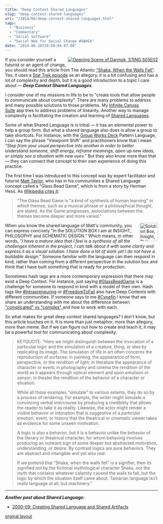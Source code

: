 ```yaml
---
title: "Deep Context Shared Languages"
slug: "deep-context-shared-languages"
url: "/2014/06/deep-context-shared-languages.html"
tags:
  - "Business"
  - "Commentary"
  - "Social Software"
  - "Social Web for Social Change #SW4SX"
date: "2014-06-18T20:58:04-07:00"
---
```

<p class="p1"><span class="s1"> <a class="asset-img-link" href="/previous/.a/6a00d8341d8bc053ef01b8d1e21095970c-pi" style="float: right;"><img alt="Opening Scene of Darmok, STtNG S05E02" class="asset  asset-image at-xid-6a00d8341d8bc053ef01b8d1e21095970c img-responsive" src="/previous/.a/6a00d8341d8bc053ef01b8d1e21095970c-320wi" style="margin: 0px 0px 5px 5px;" title="Opening Scene of Darmok, STtNG S05E02" /></a>If you consider yourself a futurist or an agent of change, you should read this article from The Atlantic <a href="http://www.theatlantic.com/entertainment/archive/2014/06/star-trek-tng-and-the-limits-of-language-shaka-when-the-walls-fell/372107/">&quot;Shaka, When the Walls Fall&quot;</a>. Yes, it uses a <a href="https://en.wikipedia.org/wiki/Darmok">Star Trek episode</a> as an allegory, it is a bit confusing and has a lot of complexity and depth, but it is a good introduction to a topic I care about — <em><strong>Deep Context Shared Languages</strong></em>.</span></p>
<p class="p1"><span class="s1">I consider one of my missions in life to be to &quot;create tools that allow people to communicate about complexity&quot;. There are many problems to address and many possible solutions to those problems. My <span class="s2"><a href="https://www.facebook.com/InfiniteCanvasSuite/">Infinite Canvas Suite</a>&#0160;</span>app tries&#0160;to address problems of linearity. Another way to manage complexity is facilitating the creation and learning of <a href="/2009/09/creating-shared-language-and-shared-artiifacts.html">Shared Languages</a>.</span></p>
<p class="p1"><span class="s1">Some of what Shared Language is is tribal — it has an elemental power to help a group form. But what a shared language also does is allow a group to take shortcuts. For instance, with the <a href="https://www.facebook.com/GroupWorksDeck/"><span class="s2">Group Works Deck</span></a> Pattern Language, I can say the phrase &quot;Viewpoint Shift&quot; and practitioners know that I mean <em>&quot;Step from your usual perspective into another in order to better understand someone, shift energy, reframe meanings, open up new ideas, or simply see a situation with new eyes.&quot;</em> But they also know more than that — they can connect that concept to their own experience of doing this practice.</span></p>
<p class="p1"><span class="s1">The first time I was introduced to this concept was by expert facilitator and futurist <a href="https://www.facebook.com/RMattTaylor"><span class="s2">Matt Taylor</span></a>, who has in his communities a Shared Language concept called a &quot;Glass Bead Game&quot;, which is from a story by Herman Hess. As <a href="https://en.wikipedia.org/wiki/The_Glass_Bead_Game">Wikipedia cites it</a>:</span></p>
<blockquote>
<p class="p1"><span class="s1">&quot;The Glass Bead Game is &quot;a kind of synthesis of human learning&quot; in which themes, such as a musical phrase or a philosophical thought, are stated. As the Game progresses, associations between the themes become deeper and more varied.&quot;</span></p>
</blockquote>
<p class="p1"><span class="s1"> <a class="asset-img-link" href="/previous/.a/6a00d8341d8bc053ef01b8d1e211d8970c-pi" style="float: right;"><img alt="Solution Box, Insight, Philosophy, Schematic Design" class="asset  asset-image at-xid-6a00d8341d8bc053ef01b8d1e211d8970c img-responsive" src="/previous/.a/6a00d8341d8bc053ef01b8d1e211d8970c-75wi" style="width: 60px; margin: 0px 0px 5px 5px;" title="Solution Box, Insight, Philosophy, Schematic Design" /></a>When you know the shared language of Matt&#39;s community, you can express concisely &quot;In the SOLUTION BOX I am at INSIGHT, PHILOSOPHY and SCHEMATIC DESIGN.&quot; Which means, in other words, <em>&quot;I have a mature idea that I feel is a synthesis of all the challenges inherent in the project, I can talk about it with some clarity and express it as a visual solution. I have done a lot of work yet I do not have a buildable design.&quot;</em> Someone familiar with the language can then respond in kind, rather than coming from a different perspective in the solution box and think that I have built something that is ready for production.</span></p>
<p class="p1"><span class="s1">Sometimes hash tags are a more contemporary expression that there may exist a Deep Context. For instance, just saying <a href="https://www.facebook.com/hashtag/glassbeadgame?source=feed_text&amp;story_id=10152490318630540"><span class="s3">#‎</span><span class="s4">GlassBeadGame</span></a> is a challenge for someone to respond in kind with a model of their own. Hash tags like <a href="https://www.facebook.com/hashtag/intrapreneuring?source=feed_text&amp;story_id=10152490318630540"><span class="s3">#‎</span><span class="s4">Intrapreneuring</span></a> or <a href="https://www.facebook.com/hashtag/freedomtofail?source=feed_text&amp;story_id=10152490318630540"><span class="s3">#‎</span><span class="s4">FreedomToFail</span></a> also have&#0160;Deep Contexts with different communities. If someone says to me <a href="https://www.facebook.com/hashtag/cynefin?source=feed_text&amp;story_id=10152490318630540"><span class="s3">#‎</span><span class="s4">Cynefin</span></a> I know that we share an understanding with me about the difference between <a href="https://en.wikipedia.org/wiki/Cynefin_Framework">&quot;complicated&quot; vs &quot;complex&quot; </a>and how to work with each.</span></p>
<p class="p1"><span class="s1">So what makes for great deep context shared languages? I don&#39;t know, but this article touches on it. It is more than just metaphor, more than allegory, more than meme. But if we can figure out how to create and teach it, it may be a powerful tool for communicating about complexity.</span></p>
<blockquote>
<p class="p1"><span class="s1">KEYQUOTE: &quot;Here we might distinguish between the invocation of a particular logic and the simulation of a creature, thing, or idea by replicating its image. The simulation of life in art often concerns the reproduction of surfaces: in painting, the appearance of form, perspective, or the rendition of light; in literature the appearance of character or event; in photography and cinema the rendition of the world as it appears through optical element and upon emulsion or sensor; in theater the rendition of the behavior of a character or situation.</span></p>
<p class="p1"><span class="s1">While all these examples “simulate” to various extents, they do so by a process of rendering. For example, the writer might simulate a convincing verbal intercourse by producing a credibility that allows the reader to take it as reality. Likewise, the actor might render a visible behavior or intonation that is suggestive of a particular emotion, event, or history that the theatrical or cinematic viewer takes as evidence for some unseen motivation.</span></p>
<p class="p1"><span class="s1">A logic is also a behavior, but it is a behavior unlike the behavior of the literary or theatrical character, for whom behaving involves producing an outward sign of some deeper but abstracted motivation, understanding, or desire. By contrast logics are pure behaviors. They are abstract and intangible and yet also real.</span></p>
<p class="p2"><span class="s1">If we pretend that “Shaka, when the walls fell” is a signifier, then its signified&#0160;not by the fictional mythological character Shaka, nor the myth that contains whatever calamity caused the walls to fall, but the logic by which the situation itself came about. Tamarian language isn’t really language at all, but machinery.&quot;</span></p>
</blockquote>
<hr />
<p><em><strong>Another post about Shared Language:</strong></em></p>
<ul>
<li><a href="/2009/09/creating-shared-language-and-shared-artiifacts.html">2000-09: Creating Shared Language and Shared Artifacts</a></li>
</ul>
<p class="previous"><a href="/previous/2014/06/deep-context-shared-languages.html" rel="syndication" class="u-syndication" >orginal layout</a></p>
